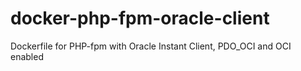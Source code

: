 # docker-php-fpm-oracle-client
Dockerfile for PHP-fpm with Oracle Instant Client, PDO_OCI and OCI enabled

